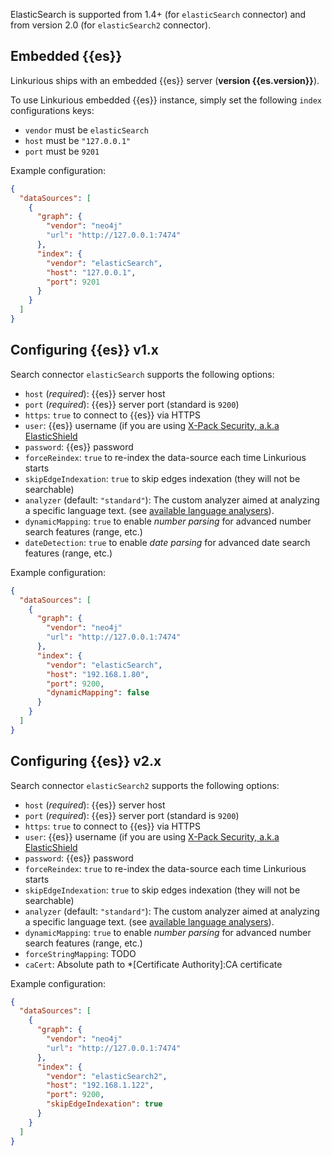 
ElasticSearch is supported from 1.4+ (for `elasticSearch` connector) and from version 2.0 (for `elasticSearch2` connector).

## Embedded {{es}}

Linkurious ships with an embedded {{es}} server (**version {{es.version}}**).

To use Linkurious embedded {{es}} instance, simply set the following `index` configurations keys:
- `vendor` must be `elasticSearch`
- `host` must be `"127.0.0.1"`
- `port` must be `9201`

Example configuration:
```json
{
  "dataSources": [
    {
      "graph": {
        "vendor": "neo4j"
        "url": "http://127.0.0.1:7474"
      },
      "index": {
        "vendor": "elasticSearch",
        "host": "127.0.0.1",
        "port": 9201
      }
    }
  ]
}
```

## Configuring {{es}} v1.x

Search connector `elasticSearch` supports the following options:

- `host` (*required*): {{es}} server host 
- `port` (*required*): {{es}} server port (standard is `9200`)
- `https`: `true` to connect to {{es}} via HTTPS 
- `user`: {{es}} username (if you are using [X-Pack Security, a.k.a ElasticShield](https://www.elastic.co/products/x-pack/security)
- `password`: {{es}} password
- `forceReindex`: `true` to re-index the data-source each time Linkurious starts
- `skipEdgeIndexation`: `true` to skip edges indexation (they will not be searchable)
- `analyzer` (default: `"standard"`): The custom analyzer aimed at analyzing a specific language text. (see [available language analysers](https://www.elastic.co/guide/en/elasticsearch/reference/current/analysis-lang-analyzer.html)).
- `dynamicMapping`: `true` to enable *number parsing* for advanced number search features (range, etc.)
- `dateDetection`: `true` to enable *date parsing* for advanced date search features (range, etc.)
<!-- `webAdmin`: {type: 'string'}, // tolerated but not actually used -->
<!-- `mapping`: {type: 'object'}, // tolerated but is it used? -->

Example configuration:
```json
{
  "dataSources": [
    {
      "graph": {
        "vendor": "neo4j"
        "url": "http://127.0.0.1:7474"
      },
      "index": {
        "vendor": "elasticSearch",
        "host": "192.168.1.80",
        "port": 9200,
        "dynamicMapping": false
      }
    }
  ]
}
```

## Configuring {{es}} v2.x

Search connector `elasticSearch2` supports the following options:

- `host` (*required*): {{es}} server host 
- `port` (*required*): {{es}} server port (standard is `9200`)
- `https`: `true` to connect to {{es}} via HTTPS
- `user`: {{es}} username (if you are using [X-Pack Security, a.k.a ElasticShield](https://www.elastic.co/products/x-pack/security)
- `password`: {{es}} password
- `forceReindex`: `true` to re-index the data-source each time Linkurious starts
- `skipEdgeIndexation`: `true` to skip edges indexation (they will not be searchable)
- `analyzer` (default: `"standard"`): The custom analyzer aimed at analyzing a specific language text. (see [available language analysers](https://www.elastic.co/guide/en/elasticsearch/reference/current/analysis-lang-analyzer.html)).
- `dynamicMapping`: `true` to enable *number parsing* for advanced number search features (range, etc.)
- `forceStringMapping`: TODO
- `caCert`: Absolute path to *[Certificate Authority]:CA certificate

Example configuration:
```json
{
  "dataSources": [
    {
      "graph": {
        "vendor": "neo4j"
        "url": "http://127.0.0.1:7474"
      },
      "index": {
        "vendor": "elasticSearch2",
        "host": "192.168.1.122",
        "port": 9200,
        "skipEdgeIndexation": true
      }
    }
  ]
}
```
